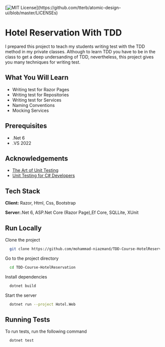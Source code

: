 

[![MIT License](https://img.shields.io/apm/l/atomic-design-ui.svg?)](https://github.com/tterb/atomic-design-ui/blob/master/LICENSEs)

# Hotel Reservation With TDD

I prepared this project to teach my students writing test with the TDD method in my private classes. Although to learn TDD you have to be in the class to get a deep undersanding of TDD, nevertheless, this project gives you many techniques for writing test.
## What You Will Learn
- Writing test for Razor Pages
- Writing test for Repositories
- Writing test for Services
- Naming Conventions
- Mocking Services

## Prerequisites
- .Net 6
- .VS 2022
## Acknowledgements

 - [The Art of Unit Testing ](https://www.amazon.com/Art-Unit-Testing-Examples-NET/dp/1933988274)
 - [Unit Testing for C# Developers](https://codewithmosh.com/p/unit-testing-for-csharp-developers)
 
## Tech Stack

**Client:** Razor, Html, Css, Bootstrap

**Server:**.Net 6, ASP.Net Core (Razor Page),Ef Core, SQLLite, XUnit


## Run Locally

Clone the project

```bash
  git clone https://github.com/mohammad-niazmand/TDD-Course-HotelReservation.git
```

Go to the project directory

```bash
  cd TDD-Course-HotelReservation
```

Install dependencies

```bash
  dotnet build
```

Start the server

```bash
  dotnet run --project Hotel.Web
```


## Running Tests

To run tests, run the following command

```bash
  dotnet test
```

